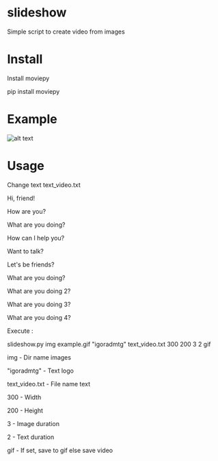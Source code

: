 # slideshow

Simple script to create video from images

# Install

Install moviepy

pip install moviepy

# Example

![alt text](example.gif "Example gif")

# Usage

Change text text_video.txt

Hi, friend!

How are you?

What are you doing?

How can I help you?

Want to talk?

Let's be friends?

What are you doing?

What are you doing 2?

What are you doing 3?

What are you doing 4?


Execute :

slideshow.py img example.gif "igoradmtg" text_video.txt 300 200 3 2 gif

img - Dir name images

"igoradmtg" - Text logo

text_video.txt - File name text

300 - Width

200 - Height

3 - Image duration

2 - Text duration

gif - If set, save to gif else save video
